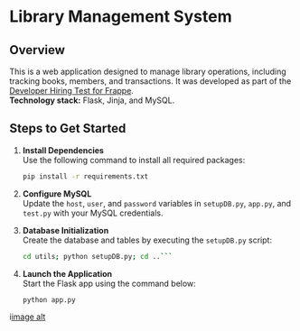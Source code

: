 # **Library Management System**

## **Overview**

This is a web application designed to manage library operations, including tracking books, members, and transactions. 
It was developed as part of the [Developer Hiring Test for Frappe](https://frappe.io/dev-hiring-test).  
**Technology stack:** Flask, Jinja, and MySQL.

## **Steps to Get Started**

1. **Install Dependencies**  
   Use the following command to install all required packages:  
   ```bash
   pip install -r requirements.txt
   ```

2. **Configure MySQL**  
   Update the `host`, `user`, and `password` variables in `setupDB.py`, `app.py`, and `test.py` with your MySQL credentials.  

3. **Database Initialization**  
   Create the database and tables by executing the `setupDB.py` script:  
   ```bash
   cd utils; python setupDB.py; cd ..```

4. **Launch the Application**  
   Start the Flask app using the command below:  
   ```bash
   python app.py
   ```  
i[image alt](https://github.com/kk7482/Library-Management-System/blob/00925fec08b82097175ed2c1dc5f604c0d069f0a/Screenshot%202024-12-01%20105922.png)
